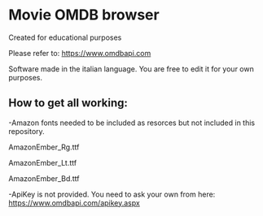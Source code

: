 # Movie OMDB browser
Created for educational purposes

Please refer to:
https://www.omdbapi.com

Software made in the italian language. You are free to edit it for your own purposes.


## How to get all working:


-Amazon fonts needed to be included as resorces but not included in this repository.

  AmazonEmber_Rg.ttf
  
  AmazonEmber_Lt.ttf
  
  AmazonEmber_Bd.ttf
  
  
-ApiKey is not provided. You need to ask your own from here:
https://www.omdbapi.com/apikey.aspx
